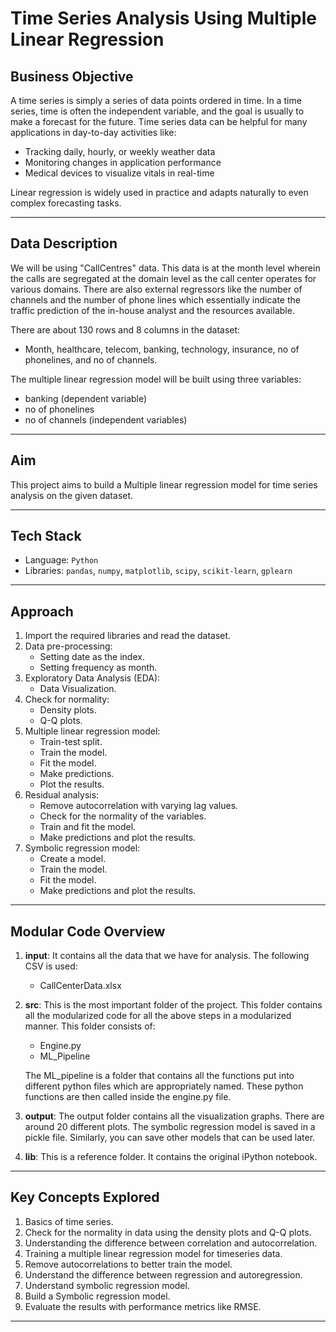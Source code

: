 # Time Series Analysis Using Multiple Linear Regression

## Business Objective

A time series is simply a series of data points ordered in time. In a time series, time is often the independent variable, and the goal is usually to make a forecast for the future. Time series data can be helpful for many applications in day-to-day activities like:

- Tracking daily, hourly, or weekly weather data
- Monitoring changes in application performance
- Medical devices to visualize vitals in real-time

Linear regression is widely used in practice and adapts naturally to even complex forecasting tasks.

---

## Data Description

We will be using "CallCentres" data. This data is at the month level wherein the calls are segregated at the domain level as the call center operates for various domains. There are also external regressors like the number of channels and the number of phone lines which essentially indicate the traffic prediction of the in-house analyst and the resources available.

There are about 130 rows and 8 columns in the dataset:
- Month, healthcare, telecom, banking, technology, insurance, no of phonelines, and no of channels.

The multiple linear regression model will be built using three variables: 
- banking (dependent variable) 
- no of phonelines
- no of channels (independent variables)

---

## Aim

This project aims to build a Multiple linear regression model for time series analysis on the given dataset.

---

## Tech Stack

- Language: `Python`
- Libraries: `pandas`, `numpy`, `matplotlib`, `scipy`, `scikit-learn`, `gplearn`

---

## Approach

1. Import the required libraries and read the dataset.
2. Data pre-processing:
   - Setting date as the index.
   - Setting frequency as month.
3. Exploratory Data Analysis (EDA):
   - Data Visualization.
4. Check for normality:
   - Density plots.
   - Q-Q plots.
5. Multiple linear regression model:
   - Train-test split.
   - Train the model.
   - Fit the model.
   - Make predictions.
   - Plot the results.
6. Residual analysis:
   - Remove autocorrelation with varying lag values.
   - Check for the normality of the variables.
   - Train and fit the model.
   - Make predictions and plot the results.
7. Symbolic regression model:
   - Create a model.
   - Train the model.
   - Fit the model.
   - Make predictions and plot the results.

---

## Modular Code Overview

1. **input**: It contains all the data that we have for analysis. The following CSV is used:
   - CallCenterData.xlsx

2. **src**: This is the most important folder of the project. This folder contains all the modularized code for all the above steps in a modularized manner. This folder consists of:
   - Engine.py
   - ML_Pipeline

   The ML_pipeline is a folder that contains all the functions put into different python files which are appropriately named. These python functions are then called inside the engine.py file.

1. **output**: The output folder contains all the visualization graphs. There are around 20 different plots. The symbolic regression model is saved in a pickle file. Similarly, you can save other models that can be used later.

2. **lib**: This is a reference folder. It contains the original iPython notebook.

---

## Key Concepts Explored

1. Basics of time series.
2. Check for the normality in data using the density plots and Q-Q plots.
3. Understanding the difference between correlation and autocorrelation.
4. Training a multiple linear regression model for timeseries data.
5. Remove autocorrelations to better train the model.
6. Understand the difference between regression and autoregression.
7. Understand symbolic regression model.
8. Build a Symbolic regression model.
9. Evaluate the results with performance metrics like RMSE.

---

